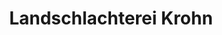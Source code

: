 ---
title: "Landschlachterei Krohn"
url: /brande-hoernerkirchen/landschlachterei-krohn/
shop: Metzgerei
---